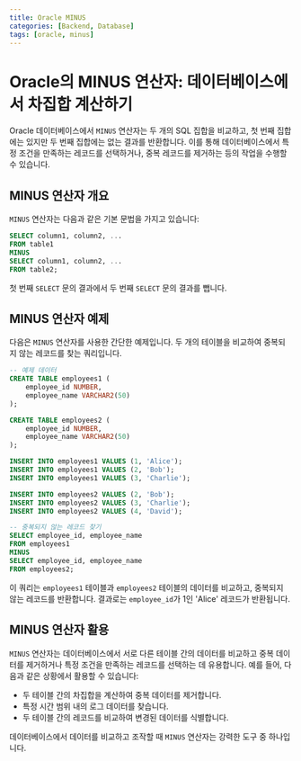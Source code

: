 ```yaml
---
title: Oracle MINUS
categories: [Backend, Database]
tags: [oracle, minus]
---
```



# Oracle의 MINUS 연산자: 데이터베이스에서 차집합 계산하기

Oracle 데이터베이스에서 `MINUS` 연산자는 두 개의 SQL 집합을 비교하고, 첫 번째 집합에는 있지만 두 번째 집합에는 없는 결과를 반환합니다. 이를 통해 데이터베이스에서 특정 조건을 만족하는 레코드를 선택하거나, 중복 레코드를 제거하는 등의 작업을 수행할 수 있습니다.

## MINUS 연산자 개요

`MINUS` 연산자는 다음과 같은 기본 문법을 가지고 있습니다:

```sql
SELECT column1, column2, ...
FROM table1
MINUS
SELECT column1, column2, ...
FROM table2;
```

첫 번째 `SELECT` 문의 결과에서 두 번째 `SELECT` 문의 결과를 뺍니다.

## MINUS 연산자 예제

다음은 `MINUS` 연산자를 사용한 간단한 예제입니다. 두 개의 테이블을 비교하여 중복되지 않는 레코드를 찾는 쿼리입니다.

```sql
-- 예제 데이터
CREATE TABLE employees1 (
    employee_id NUMBER,
    employee_name VARCHAR2(50)
);

CREATE TABLE employees2 (
    employee_id NUMBER,
    employee_name VARCHAR2(50)
);

INSERT INTO employees1 VALUES (1, 'Alice');
INSERT INTO employees1 VALUES (2, 'Bob');
INSERT INTO employees1 VALUES (3, 'Charlie');

INSERT INTO employees2 VALUES (2, 'Bob');
INSERT INTO employees2 VALUES (3, 'Charlie');
INSERT INTO employees2 VALUES (4, 'David');

-- 중복되지 않는 레코드 찾기
SELECT employee_id, employee_name
FROM employees1
MINUS
SELECT employee_id, employee_name
FROM employees2;
```

이 쿼리는 `employees1` 테이블과 `employees2` 테이블의 데이터를 비교하고, 중복되지 않는 레코드를 반환합니다. 결과로는 `employee_id`가 1인 'Alice' 레코드가 반환됩니다.

## MINUS 연산자 활용

`MINUS` 연산자는 데이터베이스에서 서로 다른 테이블 간의 데이터를 비교하고 중복 데이터를 제거하거나 특정 조건을 만족하는 레코드를 선택하는 데 유용합니다. 예를 들어, 다음과 같은 상황에서 활용할 수 있습니다:

- 두 테이블 간의 차집합을 계산하여 중복 데이터를 제거합니다.
- 특정 시간 범위 내의 로그 데이터를 찾습니다.
- 두 테이블 간의 레코드를 비교하여 변경된 데이터를 식별합니다.

데이터베이스에서 데이터를 비교하고 조작할 때 `MINUS` 연산자는 강력한 도구 중 하나입니다.
